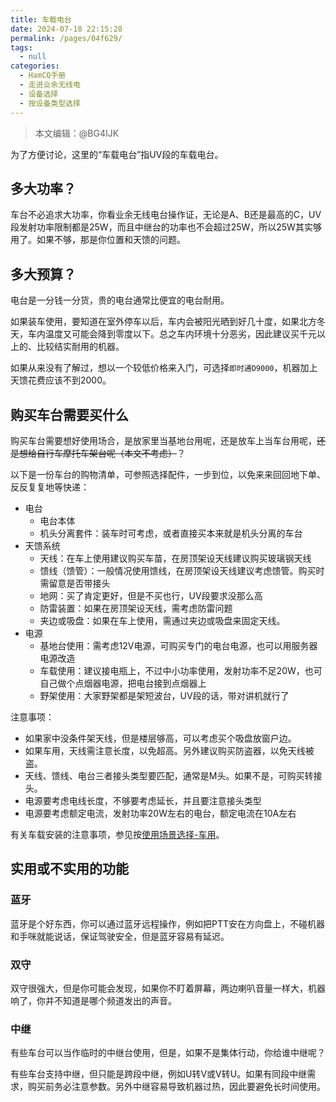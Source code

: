 ```yaml
---
title: 车载电台
date: 2024-07-18 22:15:28
permalink: /pages/04f629/
tags: 
  - null
categories: 
  - HamCQ手册
  - 走进业余无线电
  - 设备选择
  - 按设备类型选择
---
```


> 本文编辑：@BG4IJK

为了方便讨论，这里的“车载电台”指UV段的车载电台。

## 多大功率？

车台不必追求大功率，你看业余无线电台操作证，无论是A、B还是最高的C，UV段发射功率限制都是25W，而且中继台的功率也不会超过25W，所以25W其实够用了。如果不够，那是你位置和天馈的问题。

## 多大预算？

电台是一分钱一分货，贵的电台通常比便宜的电台耐用。

如果装车使用，要知道在室外停车以后，车内会被阳光晒到好几十度，如果北方冬天，车内温度又可能会降到零度以下。总之车内环境十分恶劣，因此建议买千元以上的、比较结实耐用的机器。

如果从来没有了解过，想以一个较低价格来入门，可选择`即时通D9000`，机器加上天馈花费应该不到2000。

## 购买车台需要买什么

购买车台需要想好使用场合，是放家里当基地台用呢，还是放车上当车台用呢，<s>还是想给自行车摩托车架台呢（本文不考虑）</s>？

以下是一份车台的购物清单，可参照选择配件，一步到位，以免来来回回地下单、反反复复地等快递：

* 电台
  * 电台本体
  * 机头分离套件：装车时可考虑，或者直接买本来就是机头分离的车台
* 天馈系统
  * 天线：在车上使用建议购买车苗，在房顶架设天线建议购买玻璃钢天线
  * 馈线（馈管）：一般情况使用馈线，在房顶架设天线建议考虑馈管。购买时需留意是否带接头
  * 地网：买了肯定更好，但是不买也行，UV段要求没那么高
  * 防雷装置：如果在房顶架设天线，需考虑防雷问题
  * 夹边或吸盘：如果在车上使用，需通过夹边或吸盘来固定天线。
* 电源
  * 基地台使用：需考虑12V电源，可购买专门的电台电源，也可以用服务器电源改造
  * 车载使用：建议接电瓶上，不过中小功率使用，发射功率不足20W，也可自己做个点烟器电源，把电台接到点烟器上
  * 野架使用：大家野架都是架短波台，UV段的话，带对讲机就行了

注意事项：

* 如果家中没条件架天线，但是楼层够高，可以考虑买个吸盘放窗户边。
* 如果车用，天线需注意长度，以免超高。另外建议购买防盗器，以免天线被盗。
* 天线、馈线、电台三者接头类型要匹配，通常是M头。如果不是，可购买转接头。
* 电源要考虑电线长度，不够要考虑延长，并且要注意接头类型
* 电源要考虑额定电流，发射功率20W左右的电台，额定电流在10A左右

有关车载安装的注意事项，参见按[使用场景选择-车用](/pages/c18790/)。

## 实用或不实用的功能

### 蓝牙

蓝牙是个好东西，你可以通过蓝牙远程操作，例如把PTT安在方向盘上，不碰机器和手咪就能说话，保证驾驶安全，但是蓝牙容易有延迟。

### 双守

双守很强大，但是你可能会发现，如果你不盯着屏幕，两边喇叭音量一样大，机器响了，你并不知道是哪个频道发出的声音。

### 中继

有些车台可以当作临时的中继台使用，但是，如果不是集体行动，你给谁中继呢？

有些车台支持中继，但只能是跨段中继，例如U转V或V转U。如果有同段中继需求，购买前务必注意参数。另外中继容易导致机器过热，因此要避免长时间使用。

